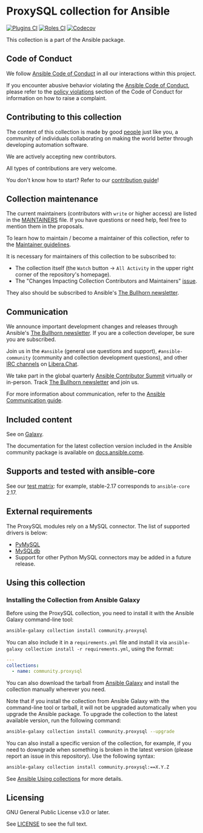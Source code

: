 # ProxySQL collection for Ansible
[![Plugins CI](https://github.com/ansible-collections/community.proxysql/workflows/Plugins%20CI/badge.svg?event=push)](https://github.com/ansible-collections/community.proxysql/actions?query=workflow%3A"Plugins+CI") [![Roles CI](https://github.com/ansible-collections/community.proxysql/workflows/Roles%20CI/badge.svg?event=push)](https://github.com/ansible-collections/community.proxysql/actions?query=workflow%3A"Roles+CI") [![Codecov](https://img.shields.io/codecov/c/github/ansible-collections/community.proxysql)](https://codecov.io/gh/ansible-collections/community.proxysql)

This collection is a part of the Ansible package.

## Code of Conduct

We follow [Ansible Code of Conduct](https://docs.ansible.com/ansible/latest/community/code_of_conduct.html) in all our interactions within this project.

If you encounter abusive behavior violating the [Ansible Code of Conduct](https://docs.ansible.com/ansible/latest/community/code_of_conduct.html), please refer to the [policy violations](https://docs.ansible.com/ansible/latest/community/code_of_conduct.html#policy-violations) section of the Code of Conduct for information on how to raise a complaint.

## Contributing to this collection

The content of this collection is made by good [people](https://github.com/ansible-collections/community.proxysql/blob/main/CONTRIBUTORS) just like you, a community of individuals collaborating on making the world better through developing automation software.

We are actively accepting new contributors.

All types of contributions are very welcome.

You don't know how to start? Refer to our [contribution guide](https://github.com/ansible-collections/community.proxysql/blob/main/CONTRIBUTING.md)!

## Collection maintenance

The current maintainers (contributors with `write` or higher access) are listed in the [MAINTAINERS](https://github.com/ansible-collections/community.proxysql/blob/main/MAINTAINERS) file. If you have questions or need help, feel free to mention them in the proposals.

To learn how to maintain / become a maintainer of this collection, refer to the [Maintainer guidelines](https://github.com/ansible-collections/community.proxysql/blob/main/MAINTAINING.md).

It is necessary for maintainers of this collection to be subscribed to:

* The collection itself (the `Watch` button -> `All Activity` in the upper right corner of the repository's homepage).
* The "Changes Impacting Collection Contributors and Maintainers" [issue](https://github.com/ansible-collections/overview/issues/45).

They also should be subscribed to Ansible's [The Bullhorn newsletter](https://docs.ansible.com/ansible/devel/community/communication.html#the-bullhorn).

## Communication

We announce important development changes and releases through Ansible's [The Bullhorn newsletter](https://eepurl.com/gZmiEP). If you are a collection developer, be sure you are subscribed.

Join us in the ``#ansible`` (general use questions and support), ``#ansible-community`` (community and collection development questions), and other [IRC channels](https://docs.ansible.com/ansible/devel/community/communication.html#irc-channels) on [Libera.Chat](https://libera.chat).

We take part in the global quarterly [Ansible Contributor Summit](https://github.com/ansible/community/wiki/Contributor-Summit) virtually or in-person. Track [The Bullhorn newsletter](https://eepurl.com/gZmiEP) and join us.

For more information about communication, refer to the [Ansible Communication guide](https://docs.ansible.com/ansible/devel/community/communication.html).

## Included content

See on [Galaxy](https://galaxy.ansible.com/ui/repo/published/community/proxysql/content/).

The documentation for the latest collection version included in the Ansible community package is available on [docs.ansible.come](https://docs.ansible.com/ansible/devel/collections/community/proxysql/).

## Supports and tested with ansible-core

See our [test matrix](https://github.com/ansible-collections/community.proxysql/blob/main/.github/workflows/ansible-test-plugins.yml): for example, stable-2.17 corresponds to ``ansible-core`` 2.17.

## External requirements

The ProxySQL modules rely on a MySQL connector.  The list of supported drivers is below:

- [PyMySQL](https://github.com/PyMySQL/PyMySQL)
- [MySQLdb](https://github.com/PyMySQL/mysqlclient-python)
- Support for other Python MySQL connectors may be added in a future release.

## Using this collection

### Installing the Collection from Ansible Galaxy

Before using the ProxySQL collection, you need to install it with the Ansible Galaxy command-line tool:

```bash
ansible-galaxy collection install community.proxysql
```

You can also include it in a `requirements.yml` file and install it via `ansible-galaxy collection install -r requirements.yml`, using the format:

```yaml
---
collections:
  - name: community.proxysql
```

You can also download the tarball from [Ansible Galaxy](https://galaxy.ansible.com/ui/repo/published/community/proxysql) and install the collection manually wherever you need.

Note that if you install the collection from Ansible Galaxy with the command-line tool or tarball, it will not be upgraded automatically when you upgrade the Ansible package. To upgrade the collection to the latest available version, run the following command:

```bash
ansible-galaxy collection install community.proxysql --upgrade
```

You can also install a specific version of the collection, for example, if you need to downgrade when something is broken in the latest version (please report an issue in this repository). Use the following syntax:

```bash
ansible-galaxy collection install community.proxysql:==X.Y.Z
```

See [Ansible Using collections](https://docs.ansible.com/ansible/latest/user_guide/collections_using.html) for more details.

## Licensing

GNU General Public License v3.0 or later.

See [LICENSE](https://www.gnu.org/licenses/gpl-3.0.txt) to see the full text.
